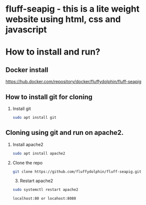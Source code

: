 # fluff-seapig - this is a lite weight website using html, css and javascript


# How to install and run?

## Docker install

https://hub.docker.com/repository/docker/fluffydolphin/fluff-seapig

## How to install git for cloning

1. Install git
   ```sh
   sudo apt install git
   ```



## Cloning using git and run on apache2.

1. Install apache2
   ```sh
   sudo apt install apache2
   ```
2. Clone the repo
   ```sh
   git clone https://github.com/fluffydolphin/fluff-seapig.git
   ```
   3. Restart apache2
   ```sh
   sudo systemctl restart apache2
   ```
      ```sh
      localhost:80 or locahost:8080
      ```
